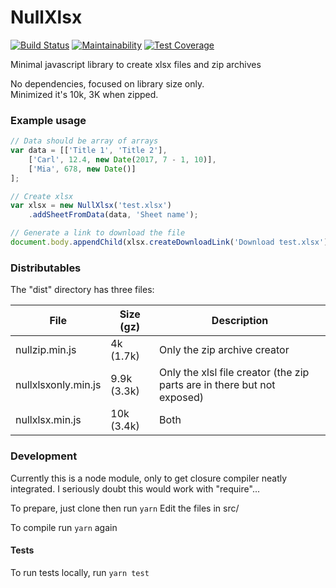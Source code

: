 # NullXlsx

[![Build Status](https://travis-ci.org/Neovici/nullxlsx.svg?branch=master)](https://travis-ci.org/Neovici/nullxlsx)
[![Maintainability](https://api.codeclimate.com/v1/badges/64979759c180a78e9a77/maintainability)](https://codeclimate.com/github/Neovici/nullxlsx/maintainability)
[![Test Coverage](https://api.codeclimate.com/v1/badges/64979759c180a78e9a77/test_coverage)](https://codeclimate.com/github/Neovici/nullxlsx/test_coverage)

Minimal javascript library to create xlsx files and zip archives

No dependencies, focused on library size only.  
Minimized it's 10k, 3K when zipped.


### Example usage

```javascript
// Data should be array of arrays
var data = [['Title 1', 'Title 2'], 
	['Carl', 12.4, new Date(2017, 7 - 1, 10)], 
	['Mia', 678, new Date()]
];

// Create xlsx
var xlsx = new NullXlsx('test.xlsx')
	.addSheetFromData(data, 'Sheet name');

// Generate a link to download the file
document.body.appendChild(xlsx.createDownloadLink('Download test.xlsx'));
```


### Distributables
The "dist" directory has three files:  



File | Size (gz) |  Description
--- | --- | ---
nullzip.min.js | 4k (1.7k) | Only the zip archive creator
nullxlsxonly.min.js | 9.9k (3.3k) | Only the xlsl file creator (the zip parts are in there but not exposed)
nullxlsx.min.js | 10k (3.4k) | Both


### Development

Currently this is a node module, only to get closure compiler neatly integrated. I seriously doubt this would work with "require"...

To prepare, just clone then run `yarn`
Edit the files in src/

To compile run `yarn` again

#### Tests

To run tests locally, run `yarn test`
